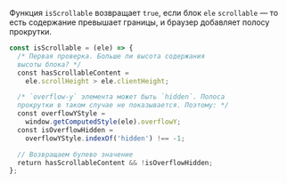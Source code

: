 Функция `isScrollable` возвращает `true`, если блок `ele` `scrollable` — то есть содержание превышает границы, и браузер добавляет полосу прокрутки.

```javascript
const isScrollable = (ele) => {
  /* Первая проверка. Больше ли высота содержания
  высоты блока? */
  const hasScrollableContent =
    ele.scrollHeight > ele.clientHeight;

  /* `overflow-y` элемента может быть `hidden`. Полоса
  прокрутки в таком случае не показывается. Поэтому: */
  const overflowYStyle =
    window.getComputedStyle(ele).overflowY;
  const isOverflowHidden =
    overflowYStyle.indexOf('hidden') !== -1;

  // Возвращаем булево значение
  return hasScrollableContent && !isOverflowHidden;
};
```
